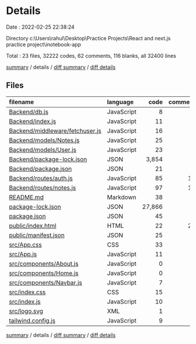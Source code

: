 # Details

Date : 2022-02-25 22:38:24

Directory c:\Users\rahul\Desktop\Practice Projects\React and next.js practice project\inotebook-app

Total : 23 files,  32222 codes, 62 comments, 116 blanks, all 32400 lines

[summary](results.md) / details / [diff summary](diff.md) / [diff details](diff-details.md)

## Files
| filename | language | code | comment | blank | total |
| :--- | :--- | ---: | ---: | ---: | ---: |
| [Backend/db.js](/Backend/db.js) | JavaScript | 8 | 0 | 1 | 9 |
| [Backend/index.js](/Backend/index.js) | JavaScript | 11 | 4 | 4 | 19 |
| [Backend/middleware/fetchuser.js](/Backend/middleware/fetchuser.js) | JavaScript | 16 | 1 | 6 | 23 |
| [Backend/models/Notes.js](/Backend/models/Notes.js) | JavaScript | 25 | 0 | 2 | 27 |
| [Backend/models/User.js](/Backend/models/User.js) | JavaScript | 23 | 0 | 1 | 24 |
| [Backend/package-lock.json](/Backend/package-lock.json) | JSON | 3,854 | 0 | 1 | 3,855 |
| [Backend/package.json](/Backend/package.json) | JSON | 21 | 0 | 1 | 22 |
| [Backend/routes/auth.js](/Backend/routes/auth.js) | JavaScript | 85 | 17 | 24 | 126 |
| [Backend/routes/notes.js](/Backend/routes/notes.js) | JavaScript | 97 | 14 | 17 | 128 |
| [README.md](/README.md) | Markdown | 38 | 0 | 33 | 71 |
| [package-lock.json](/package-lock.json) | JSON | 27,866 | 0 | 1 | 27,867 |
| [package.json](/package.json) | JSON | 45 | 0 | 1 | 46 |
| [public/index.html](/public/index.html) | HTML | 22 | 23 | 1 | 46 |
| [public/manifest.json](/public/manifest.json) | JSON | 25 | 0 | 1 | 26 |
| [src/App.css](/src/App.css) | CSS | 33 | 0 | 6 | 39 |
| [src/App.js](/src/App.js) | JavaScript | 11 | 0 | 3 | 14 |
| [src/components/About.js](/src/components/About.js) | JavaScript | 0 | 0 | 1 | 1 |
| [src/components/Home.js](/src/components/Home.js) | JavaScript | 0 | 0 | 1 | 1 |
| [src/components/Navbar.js](/src/components/Navbar.js) | JavaScript | 7 | 0 | 2 | 9 |
| [src/index.css](/src/index.css) | CSS | 15 | 0 | 4 | 19 |
| [src/index.js](/src/index.js) | JavaScript | 10 | 3 | 4 | 17 |
| [src/logo.svg](/src/logo.svg) | XML | 1 | 0 | 0 | 1 |
| [tailwind.config.js](/tailwind.config.js) | JavaScript | 9 | 0 | 1 | 10 |

[summary](results.md) / details / [diff summary](diff.md) / [diff details](diff-details.md)
